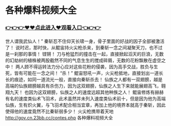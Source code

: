 # 各种爆料视频大全
### <a href="https://github.com/nsjhd/rous/issues/1">👉👉👉♥♥点此进入♥观看入口👈👉👉</a>
世人谓我武仙人！”
    秦斩忍不住仰天长啸一身，骨子里面的好战的因子全部被激活了！
    说时迟，那时快，从鲲宙持火尖枪杀来，到秦斩一念之间凝聚天刀，也不过是一刹那的事情！
    铿锵！
    刀与枪猛烈的撞击在一起，直接掀起滔天的巨浪，无数的幻劫树的植株被两股截然不同的气息生生的搅成碎屑，无数的花粉飘散在虚空之中！
    两人顾不得运转法力分心应对这些花粉的侵袭，因为高手交战，胜负与生死，皆有可能在一念之间！
    “杀！”
    鲲宙怒吼一声，火尖枪抵地，直接划出一道长长的痕迹，如同一道流光一般，直接向秦斩杀去！
    仙族之人都有一双翅膀，越是高端的仙族翅膀越具有杀伤力，因为这双翅膀，仙族之人生下来就能展翅高飞，翱翔九天！
    也因为这双翅膀，仙族之人的速度远超其他种族之人！
    鲲宙修炼有赫赫有名的速度类仙术飞羽术，此术虽然并未列入速度类仙术前十，但是因为他为高端仙族，生有炽火翼，与飞羽术配合相当宜章，再加上他的境界本就高于秦斩，因此使得他的速度竟然不比秦斩弱多少！
    火尖枪携带着天地
http://gov.cn.23bb.cc/contes.php
各种爆料视频大全

